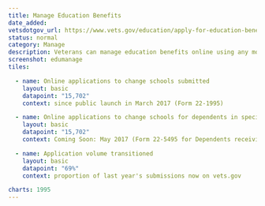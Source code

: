 ```yaml
---
title: Manage Education Benefits
date_added:
vetsdotgov_url: https://www.vets.gov/education/apply-for-education-benefits/application/1995
status: normal
category: Manage
description: Veterans can manage education benefits online using any mobile device
screenshot: edumanage
tiles:

  - name: Online applications to change schools submitted
    layout: basic
    datapoint: "15,702"
    context: since public launch in March 2017 (Form 22-1995)

  - name: Online applications to change schools for dependents in special circumstances submitted
    layout: basic
    datapoint: "15,702"
    context: Coming Soon: May 2017 (Form 22-5495 for Dependents receiving benefits based on the Veteran's status)

  - name: Application volume transitioned
    layout: basic
    datapoint: "69%"
    context: proportion of last year's submissions now on vets.gov

charts: 1995
---
```

